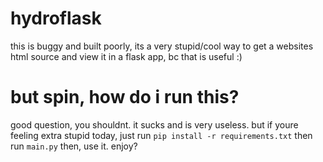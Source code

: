 # hydroflask
this is buggy and built poorly, its a very stupid/cool way to get a websites html source and view it in a flask app, bc that is useful :)

# but spin, how do i run this?
good question, you shouldnt. it sucks and is very useless.
but if youre feeling extra stupid today, just run `pip install -r requirements.txt`
then run `main.py`
then, use it. enjoy?
